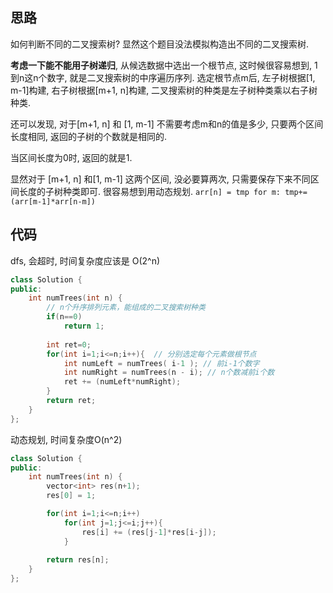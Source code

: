 ## 思路

如何判断不同的二叉搜索树? 显然这个题目没法模拟构造出不同的二叉搜索树.

**考虑一下能不能用子树递归**,  从候选数据中选出一个根节点,  这时候很容易想到, 1到n这n个数字, 就是二叉搜索树的中序遍历序列.  选定根节点m后, 左子树根据[1, m-1]构建, 右子树根据[m+1, n]构建, 二叉搜索树的种类是左子树种类乘以右子树种类. 

还可以发现, 对于[m+1, n] 和 [1, m-1] 不需要考虑m和n的值是多少, 只要两个区间长度相同, 返回的子树的个数就是相同的.

当区间长度为0时, 返回的就是1.

显然对于 [m+1, n] 和[1, m-1] 这两个区间, 没必要算两次, 只需要保存下来不同区间长度的子树种类即可. 很容易想到用动态规划. `arr[n] = tmp for m: tmp+=(arr[m-1]*arr[n-m])`



## 代码

dfs, 会超时, 时间复杂度应该是 O(2^n)

```c++
class Solution {
public:
    int numTrees(int n) { 
        // n个升序排列元素，能组成的二叉搜索树种类
        if(n==0)
            return 1;
        
        int ret=0;
        for(int i=1;i<=n;i++){  // 分别选定每个元素做根节点
            int numLeft = numTrees( i-1 ); // 前i-1个数字
            int numRight = numTrees(n - i); // n个数减前i个数
            ret += (numLeft*numRight);
        }
        return ret;
    }
};
```

动态规划, 时间复杂度O(n^2)

```c++
class Solution {
public:
    int numTrees(int n) {
        vector<int> res(n+1);
        res[0] = 1;

        for(int i=1;i<=n;i++)
            for(int j=1;j<=i;j++){
                res[i] += (res[j-1]*res[i-j]);
            }
        
        return res[n];
    }
};
```


